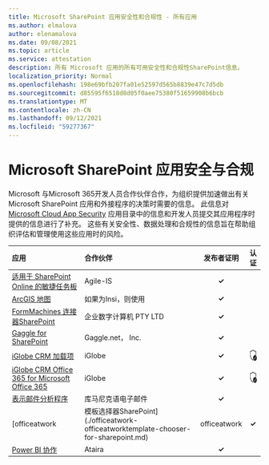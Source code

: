 ```yaml
---
title: Microsoft SharePoint 应用安全性和合规性 - 所有应用
ms.author: elmalova
author: elenamalova
ms.date: 09/08/2021
ms.topic: article
ms.service: attestation
description: 所有 Microsoft 应用的所有可用安全性和合规性SharePoint信息。
localization_priority: Normal
ms.openlocfilehash: 198e69bfb207fa01e52597d565b8839e47c7d5db
ms.sourcegitcommit: d85595f6518d8d05f0aee75380f51659908b6bcb
ms.translationtype: MT
ms.contentlocale: zh-CN
ms.lasthandoff: 09/12/2021
ms.locfileid: "59277367"
---
```

# <a name="microsoft-sharepoint-apps-security-and-compliance"></a>Microsoft SharePoint 应用安全与合规

Microsoft 与Microsoft 365开发人员合作伙伴合作，为组织提供加速做出有关 Microsoft SharePoint 应用和外接程序的决策时需要的信息。 此信息对 [Microsoft Cloud App Security](https://www.microsoft.com/en-us/enterprise-mobility-security/cloud-app-security) 应用目录中的信息和开发人员提交其应用程序时提供的信息进行了补充。 这些有关安全性、数据处理和合规性的信息旨在帮助组织评估和管理使用这些应用时的风险。

| **应用** | **合作伙伴** | **发布者证明** | **认证** |
|:--------|:------------|:----------------------:|:-------------:|
| [适用于 SharePoint Online 的敏捷任务板](./agile-is-task-board-for-sharepoint-online.md) | Agile-IS | **✓** |  |
| [ArcGIS 地图](./esri-inc-arcgis-maps.md) | 如果为Insi，则使用 | **✓** |  |
| [FormMachines 连接器SharePoint](./enterprise-digital-machines-pty-ltd-formmachines-connector-for-sharepoint.md) | 企业数字计算机 PTY LTD | **✓** |  |
| [Gaggle for SharePoint](./gagglenet-inc-gaggle-for-sharepoint.md) | Gaggle.net， Inc. | **✓** |  |
| [iGlobe CRM 加载项](./iglobe-crm-add-ons.md) | iGlobe | **✓** | <img alt="Certified application badge" src="../media/certified-badge.png" height="25" width="25" /> |
| [iGlobe CRM Office 365 for Microsoft Office 365](./iglobe-crm-office-365-for-microsoft.md) | iGlobe | **✓** | <img alt="Certified application badge" src="../media/certified-badge.png" height="25" width="25" /> |
| [表示邮件分析程序](./konnect-email-parser.md) | 库马尼克语电子邮件 | **✓** |  |
| [officeatwork | 模板选择器SharePoint] (./officeatwork-officeatworktemplate-chooser-for-sharepoint.md)  | officeatwork | **✓** | <img alt="Certified application badge" src="../media/certified-badge.png" height="25" width="25" /> |
| [Power BI 协作](./ataira-power-bi-collaboration.md) | Ataira | **✓** |  |
